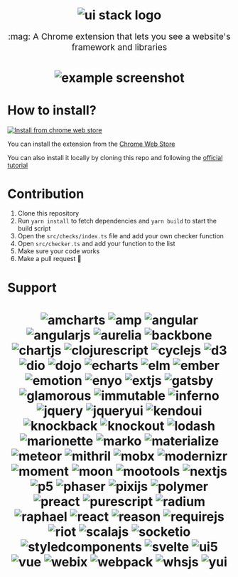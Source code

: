 <h1 align="center">
  <img src="https://i.imgur.com/rr3Otln.png" alt="ui stack logo" title="UI Stack logo">
  <br>
</h1>
<p align="center" style="font-size: 1.2rem;">:mag: A Chrome extension that lets you see a website's framework and libraries</p>

<h1 align="center">
  <img src="https://i.imgur.com/qqGLEFs.png" alt="example screenshot" title="Example screenshot">
  <br>
</h1>

# How to install?

[![Install from chrome web store](https://developer.chrome.com/webstore/images/ChromeWebStore_Badge_v2_340x96.png)](https://chrome.google.com/webstore/detail/ui-stack/ijagbooglignnjecmjnmdfapfbgblkdk)

You can install the extension from the [Chrome Web Store](https://chrome.google.com/webstore/detail/ui-stack/ijagbooglignnjecmjnmdfapfbgblkdk)

You can also install it locally by cloning this repo and following the [official tutorial](https://developer.chrome.com/extensions/getstarted#unpacked)

# Contribution

1. Clone this repository
2. Run `yarn install` to fetch dependencies and `yarn build` to start the build script
3. Open the `src/checks/index.ts` file and add your own checker function
4. Open `src/checker.ts` and add your function to the list
5. Make sure your code works
6. Make a pull request :rocket:

# Support

<h1 align="center">
  <img src="https://raw.githubusercontent.com/gigobyte/ui-stack/master/images/amcharts.png" alt="amcharts" title="amCharts">
  <img src="https://raw.githubusercontent.com/gigobyte/ui-stack/master/images/amp.png" alt="amp" title="AMP">
  <img src="https://raw.githubusercontent.com/gigobyte/ui-stack/master/images/angular.png" alt="angular" title="Angular">
  <img src="https://raw.githubusercontent.com/gigobyte/ui-stack/master/images/angularjs.png" alt="angularjs" title="AngularJS">
  <img src="https://raw.githubusercontent.com/gigobyte/ui-stack/master/images/aurelia.png" alt="aurelia" title="Aurelia">
  <img src="https://raw.githubusercontent.com/gigobyte/ui-stack/master/images/backbone.png" alt="backbone" title="Backbone.js">
  <img src="https://raw.githubusercontent.com/gigobyte/ui-stack/master/images/chartjs.png" alt="chartjs" title="Chart.js">
  <img src="https://raw.githubusercontent.com/gigobyte/ui-stack/master/images/clojurescript.png" alt="clojurescript" title="ClojureScript">
  <img src="https://raw.githubusercontent.com/gigobyte/ui-stack/master/images/cyclejs.png" alt="cyclejs" title="Cycle.js">
  <img src="https://raw.githubusercontent.com/gigobyte/ui-stack/master/images/d3.png" alt="d3" title="D3.js">
  <img src="https://raw.githubusercontent.com/gigobyte/ui-stack/master/images/dio.png" alt="dio" title="DIO">
  <img src="https://raw.githubusercontent.com/gigobyte/ui-stack/master/images/dojo.png" alt="dojo" title="Dojo">
  <img src="https://raw.githubusercontent.com/gigobyte/ui-stack/master/images/echarts.png" alt="echarts" title="ECharts">
  <img src="https://raw.githubusercontent.com/gigobyte/ui-stack/master/images/elm.png" alt="elm" title="Elm">
  <img src="https://raw.githubusercontent.com/gigobyte/ui-stack/master/images/ember.png" alt="ember" title="Ember.js">
  <img src="https://raw.githubusercontent.com/gigobyte/ui-stack/master/images/emotion.png" alt="emotion" title="emotion">
  <img src="https://raw.githubusercontent.com/gigobyte/ui-stack/master/images/enyo.png" alt="enyo" title="Enyo">
  <img src="https://raw.githubusercontent.com/gigobyte/ui-stack/master/images/extjs.png" alt="extjs" title="Ext JS">
  <img src="https://raw.githubusercontent.com/gigobyte/ui-stack/master/images/gatsby.png" alt="gatsby" title="Gatsby">
  <img src="https://raw.githubusercontent.com/gigobyte/ui-stack/master/images/glamorous.png" alt="glamorous" title="glamorous">
  <img src="https://raw.githubusercontent.com/gigobyte/ui-stack/master/images/immutable.png" alt="immutable" title="Immutable">
  <img src="https://raw.githubusercontent.com/gigobyte/ui-stack/master/images/inferno.png" alt="inferno" title="Inferno">
  <img src="https://raw.githubusercontent.com/gigobyte/ui-stack/master/images/jquery.png" alt="jquery" title="jQuery">
  <img src="https://raw.githubusercontent.com/gigobyte/ui-stack/master/images/jqueryui.png" alt="jqueryui" title="jQuery UI">
  <img src="https://raw.githubusercontent.com/gigobyte/ui-stack/master/images/kendoui.png" alt="kendoui" title="KendoUI">
  <img src="https://raw.githubusercontent.com/gigobyte/ui-stack/master/images/knockback.png" alt="knockback" title="Knockback.js">
  <img src="https://raw.githubusercontent.com/gigobyte/ui-stack/master/images/knockout.png" alt="knockout" title="Knockout">
  <img src="https://raw.githubusercontent.com/gigobyte/ui-stack/master/images/lodash.png" alt="lodash" title="Lodash">
  <img src="https://raw.githubusercontent.com/gigobyte/ui-stack/master/images/marionette.png" alt="marionette" title="Marionette">
  <img src="https://raw.githubusercontent.com/gigobyte/ui-stack/master/images/marko.png" alt="marko" title="Marko">
  <img src="https://raw.githubusercontent.com/gigobyte/ui-stack/master/images/materialize.png" alt="materialize" title="Materialize">
  <img src="https://raw.githubusercontent.com/gigobyte/ui-stack/master/images/meteor.png" alt="meteor" title="Meteor">
  <img src="https://raw.githubusercontent.com/gigobyte/ui-stack/master/images/mithril.png" alt="mithril" title="Mithril">
  <img src="https://raw.githubusercontent.com/gigobyte/ui-stack/master/images/mobx.png" alt="mobx" title="MobX">
  <img src="https://raw.githubusercontent.com/gigobyte/ui-stack/master/images/modernizr.png" alt="modernizr" title="Modernizr">
  <img src="https://raw.githubusercontent.com/gigobyte/ui-stack/master/images/moment.png" alt="moment" title="Moment.js">
  <img src="https://raw.githubusercontent.com/gigobyte/ui-stack/master/images/moon.png" alt="moon" title="Moon">
  <img src="https://raw.githubusercontent.com/gigobyte/ui-stack/master/images/mootools.png" alt="mootools" title="MooTools">
  <img src="https://raw.githubusercontent.com/gigobyte/ui-stack/master/images/nextjs.png" alt="nextjs" title="Next.js">
  <img src="https://raw.githubusercontent.com/gigobyte/ui-stack/master/images/p5.png" alt="p5" title="p5.js">
  <img src="https://raw.githubusercontent.com/gigobyte/ui-stack/master/images/phaser.png" alt="phaser" title="Phaser">
  <img src="https://raw.githubusercontent.com/gigobyte/ui-stack/master/images/pixijs.png" alt="pixijs" title="PixiJS">
  <img src="https://raw.githubusercontent.com/gigobyte/ui-stack/master/images/polymer.png" alt="polymer" title="Polymer">
  <img src="https://raw.githubusercontent.com/gigobyte/ui-stack/master/images/preact.png" alt="preact" title="Preact">
  <img src="https://raw.githubusercontent.com/gigobyte/ui-stack/master/images/purescript.png" alt="purescript" title="PureScript">
  <img src="https://raw.githubusercontent.com/gigobyte/ui-stack/master/images/radium.png" alt="radium" title="Radium">
  <img src="https://raw.githubusercontent.com/gigobyte/ui-stack/master/images/raphael.png" alt="raphael" title="Raphaël">
  <img src="https://raw.githubusercontent.com/gigobyte/ui-stack/master/images/react.png" alt="react" title="React">
  <img src="https://raw.githubusercontent.com/gigobyte/ui-stack/master/images/reason.png" alt="reason" title="Reason">
  <img src="https://raw.githubusercontent.com/gigobyte/ui-stack/master/images/requirejs.png" alt="requirejs" title="RequireJS">
  <img src="https://raw.githubusercontent.com/gigobyte/ui-stack/master/images/riot.png" alt="riot" title="Riot">
  <img src="https://raw.githubusercontent.com/gigobyte/ui-stack/master/images/scalajs.png" alt="scalajs" title="Scala.js">
  <img src="https://raw.githubusercontent.com/gigobyte/ui-stack/master/images/socketio.png" alt="socketio" title="socket.io">
  <img src="https://raw.githubusercontent.com/gigobyte/ui-stack/master/images/styledcomponents.png" alt="styledcomponents" title="styled-components">
  <img src="https://raw.githubusercontent.com/gigobyte/ui-stack/master/images/svelte.png" alt="svelte" title="Svelte">
  <img src="https://raw.githubusercontent.com/gigobyte/ui-stack/master/images/ui5.png" alt="ui5" title="UI5">
  <img src="https://raw.githubusercontent.com/gigobyte/ui-stack/master/images/vue.png" alt="vue" title="Vue">
  <img src="https://raw.githubusercontent.com/gigobyte/ui-stack/master/images/webix.png" alt="webix" title="webix">
  <img src="https://raw.githubusercontent.com/gigobyte/ui-stack/master/images/webpack.png" alt="webpack" title="Webpack">
  <img src="https://raw.githubusercontent.com/gigobyte/ui-stack/master/images/whsjs.png" alt="whsjs" title="whs.js">
  <img src="https://raw.githubusercontent.com/gigobyte/ui-stack/master/images/yui.png" alt="yui" title="YUI">
  <br />
</h1>

